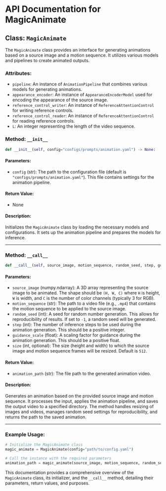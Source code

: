 # API Documentation for MagicAnimate

## Class: `MagicAnimate`

The `MagicAnimate` class provides an interface for generating animations based on a source image and a motion sequence. It utilizes various models and pipelines to create animated outputs.

### Attributes:
- `pipeline`: An instance of `AnimationPipeline` that combines various models for generating animations.
- `appearance_encoder`: An instance of `AppearanceEncoderModel` used for encoding the appearance of the source image.
- `reference_control_writer`: An instance of `ReferenceAttentionControl` for writing reference controls.
- `reference_control_reader`: An instance of `ReferenceAttentionControl` for reading reference controls.
- `L`: An integer representing the length of the video sequence.

### Method: `__init__`

```python
def __init__(self, config="configs/prompts/animation.yaml") -> None:
```

#### Parameters:
- `config` (str): The path to the configuration file (default is `"configs/prompts/animation.yaml"`). This file contains settings for the animation pipeline.

#### Return Value:
- None

#### Description:
Initializes the `MagicAnimate` class by loading the necessary models and configurations. It sets up the animation pipeline and prepares the models for inference.

---

### Method: `__call__`

```python
def __call__(self, source_image, motion_sequence, random_seed, step, guidance_scale, size=512):
```

#### Parameters:
- `source_image` (numpy.ndarray): A 3D array representing the source image to be animated. The shape should be `(H, W, C)` where `H` is height, `W` is width, and `C` is the number of color channels (typically 3 for RGB).
- `motion_sequence` (str): The path to a video file (e.g., `.mp4`) that contains the motion sequence to be applied to the source image.
- `random_seed` (int): A seed for random number generation. This allows for reproducibility of results. If set to `-1`, a random seed will be generated.
- `step` (int): The number of inference steps to be used during the animation generation. This should be a positive integer.
- `guidance_scale` (float): A scaling factor for guidance during the animation generation. This should be a positive float.
- `size` (int, optional): The size (height and width) to which the source image and motion sequence frames will be resized. Default is `512`. 

#### Return Value:
- `animation_path` (str): The file path to the generated animation video.

#### Description:
Generates an animation based on the provided source image and motion sequence. It processes the input, applies the animation pipeline, and saves the output video to a specified directory. The method handles resizing of images and videos, manages random seed settings for reproducibility, and returns the path to the saved animation.

---

### Example Usage:
```python
# Initialize the MagicAnimate class
magic_animate = MagicAnimate(config="path/to/config.yaml")

# Call the instance with the required parameters
animation_path = magic_animate(source_image, motion_sequence, random_seed=42, step=50, guidance_scale=7.5, size=512)
```

This documentation provides a comprehensive overview of the `MagicAnimate` class, its initializer, and the `__call__` method, detailing their parameters, return values, and purposes.

